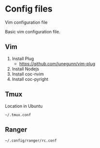 # Config files
Vim configuration file

Basic vim configuration file.

## Vim

1. Install Plug
    * https://github.com/junegunn/vim-plug
3. Install Nodejs
4. Install coc-nvim
5. Install coc-pyright

## Tmux

Location in Ubuntu

```
~/.tmux.conf
```

## Ranger
```
~/.config/ranger/rc.conf
```


